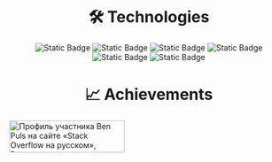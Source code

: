 <h1 align="center">🛠 Technologies</h1>

<div align="center">

![Static Badge](https://img.shields.io/badge/python-0d1117?style=for-the-badge&logo=python)
![Static Badge](https://img.shields.io/badge/mysql-0d1117?style=for-the-badge&logo=mysql)
![Static Badge](https://img.shields.io/badge/sqlite-0d1117?style=for-the-badge&logo=sqlite)
![Static Badge](https://img.shields.io/badge/postgresql-0d1117?style=for-the-badge&logo=postgresql)
![Static Badge](https://img.shields.io/badge/redis-0d1117?style=for-the-badge&logo=redis)
![Static Badge](https://img.shields.io/badge/docker-0d1117?style=for-the-badge&logo=docker)
</div>

<h1 align="center">📈 Achievements</h1>
<a href="https://ru.stackoverflow.com/users/380813/ben-puls"><img src="https://ru.stackoverflow.com/users/flair/380813.png?theme=dark" width="208" height="58" alt="Профиль участника Ben Puls на сайте &#171;Stack Overflow на русском&#187;, Вопросы и ответы для программистов" title="Профиль участника Ben Puls на сайте &#171;Stack Overflow на русском&#187;, Вопросы и ответы для программистов"></a>
